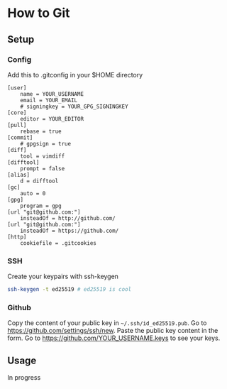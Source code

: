 # How to Git

## Setup

### Config

Add this to .gitconfig in your $HOME directory
```
[user]
	name = YOUR_USERNAME
	email = YOUR_EMAIL
	# signingkey = YOUR_GPG_SIGNINGKEY
[core]
	editor = YOUR_EDITOR
[pull]
	rebase = true
[commit]
	# gpgsign = true
[diff]
	tool = vimdiff
[difftool]
	prompt = false
[alias]
	d = difftool
[gc]
	auto = 0
[gpg]
	program = gpg
[url "git@github.com:"]
	insteadOf = http://github.com/
[url "git@github.com:"]
	insteadOf = https://github.com/
[http]
	cookiefile = .gitcookies
```

### SSH

Create your keypairs with ssh-keygen
```bash
ssh-keygen -t ed25519 # ed25519 is cool
```

### Github

Copy the content of your public key in `~/.ssh/id_ed25519.pub`.
Go to https://github.com/settings/ssh/new.
Paste the public key content in the form.
Go to https://github.com/YOUR_USERNAME.keys to see your keys.

## Usage

In progress

